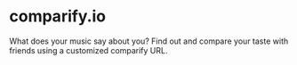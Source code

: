 # comparify.io
What does your music say about you? Find out and compare your taste with friends using a customized comparify URL.

